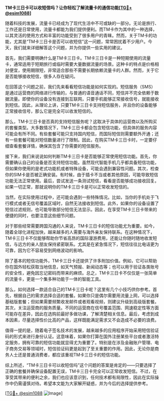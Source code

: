 **TM卡三日卡可以收短信吗？让你轻松了解流量卡的通信功能[[TG💪+ @esim1088](https://t.me/s/esim1088)]**

随着科技的发展，流量卡已经成为了现代生活中不可或缺的一部分。无论是旅行、工作还是日常使用，流量卡都能为我们提供便利。而TM卡作为其中的一种选择，以其灵活的使用方式和丰富的功能受到了很多用户的青睐。然而，关于TM卡的功能，尤其是“TM卡三日卡是否可以收短信”这一问题，常常困扰着不少用户。今天，我们就来详细解答这个问题，并为你提供一些实用的建议。

首先，我们需要明确什么是TM卡三日卡。TM卡三日卡是一种短期使用的流量卡，通常适用于短期旅行或临时需要大量数据流量的场景。这种卡的特点是价格相对便宜，使用期限短，非常适合那些不需要长期依赖流量卡的人群。然而，关于它是否能够接收短信，很多人存在疑问。

在回答这个问题之前，我们先来看看短信功能是如何实现的。短信服务（SMS）是通过运营商的网络进行传输的，与普通的语音通话不同，短信并不完全依赖于数据流量。即使你的设备没有连接到互联网，只要手机能够正常接收信号，就能接收到短信。因此，从理论上讲，只要TM卡三日卡支持短信服务，并且你的设备能够正常接收信号，那么它是完全可以收发短信的。

那么，TM卡三日卡是否真的支持短信服务呢？这取决于具体的运营商以及所购买的套餐类型。大多数情况下，TM卡三日卡都会包含短信功能，但具体的服务内容可能会有所不同。有些套餐可能只支持国内短信，而国际短信则需要额外开通；还有一些套餐可能对短信数量进行了限制。因此，在购买TM卡三日卡时，一定要仔细查看套餐详情，确保其包含了你需要的短信服务。

接下来，我们来说说如何判断TM卡三日卡是否能够正常使用短信功能。首先，你需要确认自己的设备是否支持短信功能。虽然现代智能手机几乎都具备短信功能，但如果你使用的是老式功能机或者特殊设备，可能会遇到兼容性问题。其次，检查你的SIM卡是否被正确安装。有时候，由于插卡不当或者其他原因，可能导致短信功能无法正常使用。最后，尝试发送一条测试短信，看看是否能够成功接收回复。如果一切正常，那就说明你的TM卡三日卡是可以正常收发短信的。

当然，在实际使用过程中，还可能会遇到一些特殊情况。比如，当你的手机处于飞行模式或者无信号覆盖区域时，自然无法接收到短信。此外，如果你的设备设置了短信过滤规则，也可能导致部分短信无法显示。因此，在享受TM卡三日卡带来的便捷的同时，也要注意这些细节问题。

对于那些经常需要跨国沟通的人来说，TM卡三日卡的短信功能尤为重要。如今，随着全球化进程加快，越来越多的人需要与海外亲友保持联系。在这种情况下，TM卡三日卡不仅能够帮助你节省高昂的国际漫游费用，还能让你随时随地收发短信，与远方的亲人朋友保持紧密联系。尤其是在紧急情况下，短信往往比电话更为可靠，因为它不容易受到网络波动的影响。

除了基本的短信功能外，TM卡三日卡还提供了许多附加价值。例如，它可以帮助你在国外轻松获取当地信息，如天气预报、新闻动态等；也可以用于验证各类账号的安全性，避免因忘记密码而带来的麻烦。总之，TM卡三日卡不仅仅是一张简单的流量卡，更是一个集多种功能于一体的智能工具。

那么，如何选择一款适合自己的TM卡三日卡呢？这里有几个小技巧供你参考。首先，根据自己的需求选择合适的套餐。如果你只是偶尔需要用流量上网，可以选择基础版套餐；但如果需要频繁收发邮件或者观看视频，则建议升级到高级版套餐。其次，关注运营商的服务质量。不同的运营商在信号覆盖范围、网速稳定性等方面可能存在差异，因此在选购前最好多做功课，了解清楚相关信息。最后，考虑到成本因素，尽量选择性价比高的产品，这样既能满足需求又不会造成不必要的浪费。

值得一提的是，随着电子签名技术的发展，越来越多的应用程序开始采用短信验证码的形式来进行身份认证。这意味着，如果你打算在国外注册某些平台或者激活特定服务，拥有可靠的短信功能就显得尤为重要了。特别是在涉及金融账户管理、电子商务交易等领域时，短信验证码更是起到了至关重要的作用。因此，无论你是商务人士还是普通消费者，都应该重视TM卡三日卡的短信功能。

综上所述，“TM卡三日卡可以收短信吗”这个问题的答案是肯定的——只要选择了正确的套餐并确保设备配置无误，TM卡三日卡完全可以正常收发短信。不过，在享受其带来的便利之余，我们也应该意识到，任何技术都有局限性，因此在实际操作中仍需谨慎对待。希望本文能为大家解开疑惑，并为今后的选择提供参考。

[[TG💪+ @esim1088](https://t.me/s/esim1088) ![Image](https://i.postimg.cc/4NQfJmqS/Snipaste-2025-05-13-00-14-12.png)]